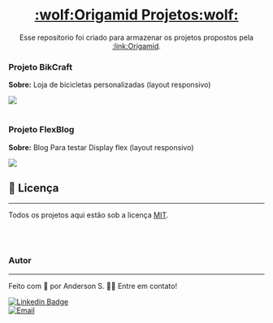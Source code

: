<h1 align="center">
<a href="https://github.com/Anderson-S-M3/Origamid_Projetos">:wolf:Origamid Projetos:wolf:</a>
</h1>

<p align="center">Esse repositorio foi criado para armazenar os projetos propostos pela <a href="https://www.origamid.com/">:link:Origamid</a>.</p>

<h3>Projeto BikCraft</h3>

<p><b>Sobre:</b> Loja de bicicletas personalizadas (layout responsivo)<p>

<img src="https://user-images.githubusercontent.com/65872811/104389019-4b409880-5519-11eb-8b03-b4757f702c05.png">

<br>
<br>

<h3>Projeto FlexBlog</h3>

<p><b>Sobre:</b> Blog Para testar Display flex (layout responsivo)<p>

<img src="https://user-images.githubusercontent.com/65872811/105406521-4cee1880-5c0b-11eb-8908-854ac49cfee5.png">

<br>

## 📝 Licença
---

Todos os projetos aqui estão sob a licença [MIT](./LICENSE.md).

<br>
<br>

### Autor
---

Feito com :blue_heart: por Anderson S. 👋🏽 Entre em contato!

[![Linkedin Badge](https://img.shields.io/badge/Anderson_S-0077B5?style=for-the-badge&logo=linkedin&logoColor=white/)](https://www.linkedin.com/in/anderson-s-antunes-b879251b9/) <br>
[![Email](https://img.shields.io/badge/Anderson__S__Antunes@hotmail.com-0078D4?style=for-the-badge&logo=microsoft-outlook&logoColor=white)](mailto:anderson_s_antunes@hotmail.com)

